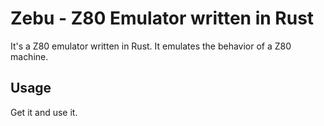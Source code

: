 Zebu - Z80 Emulator written in Rust
===================================

It's a Z80 emulator written in Rust. It emulates the behavior of a Z80 machine.

## Usage ##

Get it and use it.